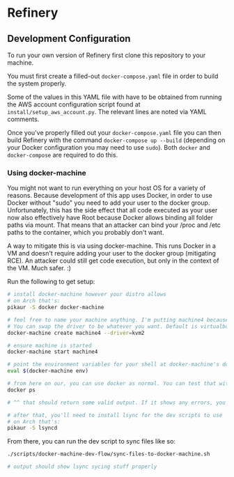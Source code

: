 # Refinery

## Development Configuration

To run your own version of Refinery first clone this repository to your machine.

You must first create a filled-out `docker-compose.yaml` file in order to build the system properly.

Some of the values in this YAML file with have to be obtained from running the AWS account configuration script found at `install/setup_aws_account.py`. The relevant lines are noted via YAML comments.

Once you've properly filled out your `docker-compose.yaml` file you can then build Refinery with the command `docker-compose up --build` (depending on your Docker configuration you may need to use `sudo`). Both `docker` and `docker-compose` are required to do this.

### Using docker-machine
You might not want to run everything on your host OS for a variety of reasons. Because development of this app uses Docker, in order to use Docker without "sudo" you need to add your user to the docker group. Unfortunately, this has the side effect that all code executed as your user now also effectively have Root because Docker allows binding all folder paths via mount. That means that an attacker can bind your /proc and /etc paths to the container, which you probably don't want.

A way to mitigate this is via using docker-machine. This runs Docker in a VM and doesn't require adding your user to the docker group (mitigating RCE). An attacker could still get code execution, but only in the context of the VM. Much safer. :)

Run the following to get setup:
```sh
# install docker-machine however your distro allows
# on Arch that's:
pikaur -S docker docker-machine

# feel free to name your machine anything. I'm putting machine4 because then I can copy paste this and not change build scripts. :P
# You can swap the driver to be whatever you want. Default is virtualbox, but that's hella slow. Might need to install extra packages for kvm or kvm2 to work.
docker-machine create machine4 --driver=kvm2

# ensure machine is started
docker-machine start machine4

# point the environment variables for your shell at docker-machine's docker by running the following:
eval $(docker-machine env)

# from here on our, you can use docker as normal. You can test that with the following
docker ps

# ^^ that should return some valid output. If it shows any errors, you'll have to google.

# after that, you'll need to install lsync for the dev scripts to use
# on Arch that's:
pikaur -S lsyncd
```

From there, you can run the dev script to sync files like so:
```sh
./scripts/docker-machine-dev-flow/sync-files-to-docker-machine.sh

# output should show lsync sycing stuff properly
```



